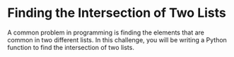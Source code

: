 # Finding the Intersection of Two Lists

A common problem in programming is finding the elements that are common in two different lists. In this challenge, you will be writing a Python function to find the intersection of two lists.
